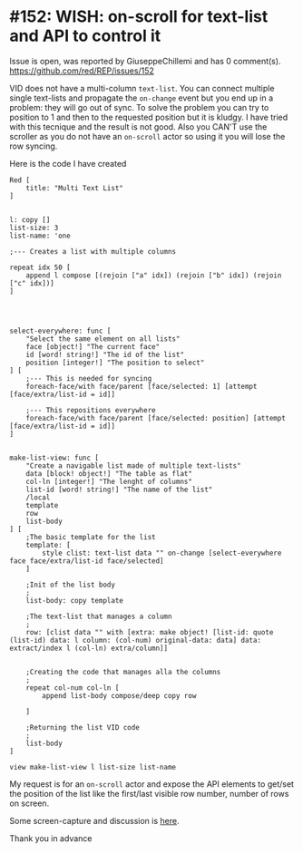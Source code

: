
#152: WISH: on-scroll for text-list and API to control it
================================================================================
Issue is open, was reported by GiuseppeChillemi and has 0 comment(s).
<https://github.com/red/REP/issues/152>


VID does not have a multi-column `text-list`. You can connect multiple single text-lists and propagate the `on-change` event but you end up in a problem: they will go out of sync. To solve the problem you can try to position to 1 and then to the requested position but it is kludgy. I have tried with this tecnique and the result is not good. Also you CAN'T use the scroller as you do not have an `on-scroll` actor so using it you will lose the row syncing. 

Here is the code I have created

```
Red [
	title: "Multi Text List"
]


l: copy []
list-size: 3
list-name: 'one

;--- Creates a list with multiple columns

repeat idx 50 [
	append l compose [(rejoin ["a" idx]) (rejoin ["b" idx]) (rejoin ["c" idx])]
]




select-everywhere: func [
	"Select the same element on all lists"
	face [object!] "The current face"
	id [word! string!] "The id of the list"
	position [integer!] "The position to select"
] [
	;--- This is needed for syncing
	foreach-face/with face/parent [face/selected: 1] [attempt [face/extra/list-id = id]]

	;--- This repositions everywhere
	foreach-face/with face/parent [face/selected: position] [attempt [face/extra/list-id = id]]
]


make-list-view: func [
	"Create a navigable list made of multiple text-lists"
	data [block! object!] "The table as flat"
	col-ln [integer!] "The lenght of columns"
	list-id [word! string!] "The name of the list"
	/local
	template
	row
	list-body
] [
	;The basic template for the list
	template: [
		style clist: text-list data "" on-change [select-everywhere face face/extra/list-id face/selected]
	]
	
	;Init of the list body
	;
	list-body: copy template

	;The text-list that manages a column
	;
	row: [clist data "" with [extra: make object! [list-id: quote (list-id) data: l column: (col-num) original-data: data] data: extract/index l (col-ln) extra/column]] 


	;Creating the code that manages alla the columns
	;
	repeat col-num col-ln [
		append list-body compose/deep copy row
		
	]

	;Returning the list VID code
	;
	list-body
]

view make-list-view l list-size list-name
```

My request is for an `on-scroll` actor and expose the API elements to get/set  the position of the list like the  first/last visible row number, number of rows on screen.

Some screen-capture and discussion is [here](https://matrix.to/#/!vizjfgYzCOUHBNcXdY:gitter.im/$nZroZD1yXwVxnJQyxMLeGepIgw_AlxO1hFINWNVDBGc?via=gitter.im&via=matrix.org&via=tchncs.de).

Thank you in advance




